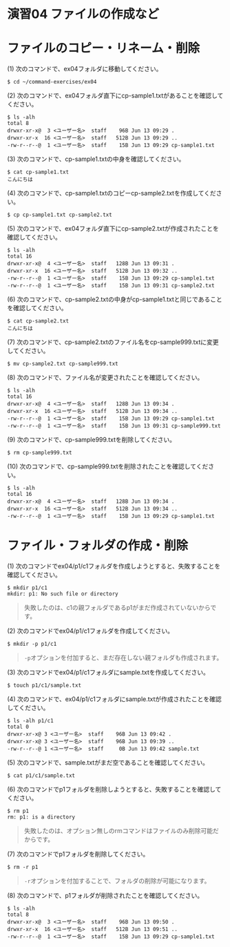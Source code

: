 演習04 ファイルの作成など
====================

# ファイルのコピー・リネーム・削除
(1) 次のコマンドで、ex04フォルダに移動してください。

```shell
$ cd ~/command-exercises/ex04
```

(2) 次のコマンドで、ex04フォルダ直下にcp-sample1.txtがあることを確認してください。

```shell
$ ls -alh
total 8
drwxr-xr-x@  3 <ユーザー名>  staff    96B Jun 13 09:29 .
drwxr-xr-x  16 <ユーザー名>  staff   512B Jun 13 09:29 ..
-rw-r--r--@  1 <ユーザー名>  staff    15B Jun 13 09:29 cp-sample1.txt
```

(3) 次のコマンドで、cp-sample1.txtの中身を確認してください。

```shell
$ cat cp-sample1.txt
こんにちは
```

(4) 次のコマンドで、cp-sample1.txtのコピーcp-sample2.txtを作成してください。

```shell
$ cp cp-sample1.txt cp-sample2.txt
```

(5) 次のコマンドで、ex04フォルダ直下にcp-sample2.txtが作成されたことを確認してください。

```shell
$ ls -alh
total 16
drwxr-xr-x@  4 <ユーザー名>  staff   128B Jun 13 09:31 .
drwxr-xr-x  16 <ユーザー名>  staff   512B Jun 13 09:32 ..
-rw-r--r--@  1 <ユーザー名>  staff    15B Jun 13 09:29 cp-sample1.txt
-rw-r--r--@  1 <ユーザー名>  staff    15B Jun 13 09:31 cp-sample2.txt
```

(6) 次のコマンドで、cp-sample2.txtの中身がcp-sample1.txtと同じであることを確認してください。

```shell
$ cat cp-sample2.txt
こんにちは
```

(7) 次のコマンドで、cp-sample2.txtのファイル名をcp-sample999.txtに変更してください。

```shell
$ mv cp-sample2.txt cp-sample999.txt
```

(8) 次のコマンドで、ファイル名が変更されたことを確認してください。

```shell
$ ls -alh                           
total 16
drwxr-xr-x@  4 <ユーザー名>  staff   128B Jun 13 09:34 .
drwxr-xr-x  16 <ユーザー名>  staff   512B Jun 13 09:34 ..
-rw-r--r--@  1 <ユーザー名>  staff    15B Jun 13 09:29 cp-sample1.txt
-rw-r--r--@  1 <ユーザー名>  staff    15B Jun 13 09:31 cp-sample999.txt
```

(9) 次のコマンドで、cp-sample999.txtを削除してください。

```shell
$ rm cp-sample999.txt
```

(10) 次のコマンドで、cp-sample999.txtを削除されたことを確認してください。

```shell
$ ls -alh                           
total 16
drwxr-xr-x@  4 <ユーザー名>  staff   128B Jun 13 09:34 .
drwxr-xr-x  16 <ユーザー名>  staff   512B Jun 13 09:34 ..
-rw-r--r--@  1 <ユーザー名>  staff    15B Jun 13 09:29 cp-sample1.txt
```

# ファイル・フォルダの作成・削除
(1) 次のコマンドでex04/p1/c1フォルダを作成しようとすると、失敗することを確認してください。

```shell
$ mkdir p1/c1
mkdir: p1: No such file or directory
```

> 失敗したのは、c1の親フォルダであるp1がまだ作成されていないからです。

(2) 次のコマンドでex04/p1/c1フォルダを作成してください。

```shell
$ mkdir -p p1/c1
```

> `-p`オプションを付加すると、まだ存在しない親フォルダも作成されます。

(3) 次のコマンドでex04/p1/c1フォルダにsample.txtを作成してください。

```shell
$ touch p1/c1/sample.txt
```

(4) 次のコマンドで、ex04/p1/c1フォルダにsample.txtが作成されたことを確認してください。

```shell
$ ls -alh p1/c1 
total 0
drwxr-xr-x@ 3 <ユーザー名>  staff    96B Jun 13 09:42 .
drwxr-xr-x@ 3 <ユーザー名>  staff    96B Jun 13 09:39 ..
-rw-r--r--@ 1 <ユーザー名>  staff     0B Jun 13 09:42 sample.txt
```

(5) 次のコマンドで、sample.txtがまだ空であることを確認してください。

```shell
$ cat p1/c1/sample.txt

```

(6) 次のコマンドでp1フォルダを削除しようとすると、失敗することを確認してください。

```shell
$ rm p1
rm: p1: is a directory
```

> 失敗したのは、オプション無しのrmコマンドはファイルのみ削除可能だからです。

(7) 次のコマンドでp1フォルダを削除してください。

```shell
$ rm -r p1
```

> `-r`オプションを付加することで、フォルダの削除が可能になります。

(8) 次のコマンドで、p1フォルダが削除されたことを確認してください。

```shell
$ ls -alh
total 8
drwxr-xr-x@  3 <ユーザー名>  staff    96B Jun 13 09:50 .
drwxr-xr-x  16 <ユーザー名>  staff   512B Jun 13 09:51 ..
-rw-r--r--@  1 <ユーザー名>  staff    15B Jun 13 09:29 cp-sample1.txt
```
